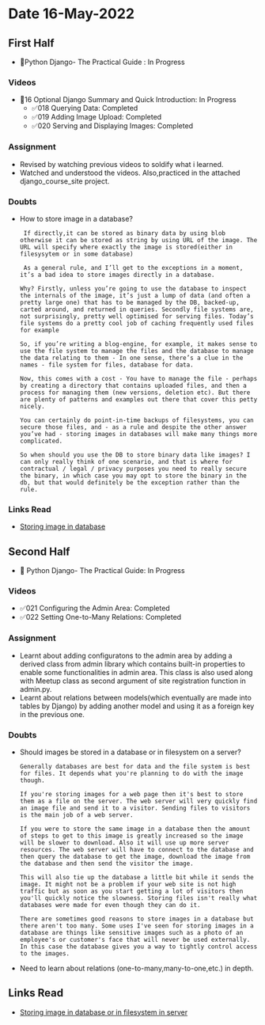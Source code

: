 # Date 16-May-2022

## First Half

- 🔄Python Django- The Practical Guide : In Progress

### Videos

- 🔄16 Optional Django Summary and Quick Introduction: In Progress
  - ✅018 Querying Data: Completed
  - ✅019 Adding Image Upload: Completed
  - ✅020 Serving and Displaying Images: Completed

### Assignment

- Revised by watching previous videos to soldify what i learned.
- Watched and understood the videos. Also,practiced in the attached django_course_site project.

### Doubts

- How to store image in a database?

  ```
   If directly,it can be stored as binary data by using blob otherwise it can be stored as string by using URL of the image. The URL will specify where exactly the image is stored(either in filesysytem or in some database)

   As a general rule, and I’ll get to the exceptions in a moment, it’s a bad idea to store images directly in a database.

  Why? Firstly, unless you’re going to use the database to inspect the internals of the image, it’s just a lump of data (and often a pretty large one) that has to be managed by the DB, backed-up, carted around, and returned in queries. Secondly file systems are, not surprisingly, pretty well optimised for serving files. Today’s file systems do a pretty cool job of caching frequently used files for example

  So, if you’re writing a blog-engine, for example, it makes sense to use the file system to manage the files and the database to manage the data relating to them - In one sense, there’s a clue in the names - file system for files, database for data.

  Now, this comes with a cost - You have to manage the file - perhaps by creating a directory that contains uploaded files, and then a process for managing them (new versions, deletion etc). But there are plenty of patterns and examples out there that cover this petty nicely.

  You can certainly do point-in-time backups of filesystems, you can secure those files, and - as a rule and despite the other answer you’ve had - storing images in databases will make many things more complicated.

  So when should you use the DB to store binary data like images? I can only really think of one scenario, and that is where for contractual / legal / privacy purposes you need to really secure the binary, in which case you may opt to store the binary in the db, but that would definitely be the exception rather than the rule.

  ```

### Links Read

- [Storing image in database](https://www.quora.com/What-is-the-best-approach-to-store-image-into-SQLite)

## Second Half

- 🔄 Python Django- The Practical Guide: In Progress

### Videos

- ✅021 Configuring the Admin Area: Completed
- ✅022 Setting One-to-Many Relations: Completed

### Assignment

- Learnt about adding configuratons to the admin area by adding a derived class from admin library which contains built-in properties to enable some functionalities in admin area. This class is also used along with Meetup class as second argument of site registration function in admin.py.
- Learnt about relations between models(which eventually are made into tables by Django) by adding another model and using it as a foreign key in the previous one.

### Doubts

- Should images be stored in a database or in filesystem on a server?

  ```
  Generally databases are best for data and the file system is best for files. It depends what you're planning to do with the image though.

  If you're storing images for a web page then it's best to store them as a file on the server. The web server will very quickly find an image file and send it to a visitor. Sending files to visitors is the main job of a web server.

  If you were to store the same image in a database then the amount of steps to get to this image is greatly increased so the image will be slower to download. Also it will use up more server resources. The web server will have to connect to the database and then query the database to get the image, download the image from the database and then send the visitor the image.

  This will also tie up the database a little bit while it sends the image. It might not be a problem if your web site is not high traffic but as soon as you start getting a lot of visitors then you'll quickly notice the slowness. Storing files isn't really what databases were made for even though they can do it.

  There are sometimes good reasons to store images in a database but there aren't too many. Some uses I've seen for storing images in a database are things like sensitive images such as a photo of an employee's or customer's face that will never be used externally. In this case the database gives you a way to tightly control access to the images.

  ```

- Need to learn about relations (one-to-many,many-to-one,etc.) in depth.

## Links Read

- [Storing image in database or in filesystem in server](https://teamtreehouse.com/community/storing-image-in-database-compare-with-storing-at-the-folder-server#:~:text=Generally%20databases%20are%20best%20for,send%20it%20to%20a%20visitor.)
